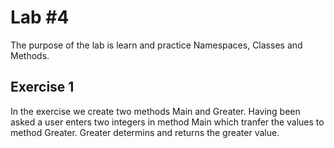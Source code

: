 # Lab #4

The purpose of the lab is learn and practice Namespaces, Classes and Methods.

## Exercise 1

In the exercise we create two methods Main and Greater. Having been asked a user enters two integers in method Main which tranfer the values to method Greater.
Greater determins and returns the greater value.
